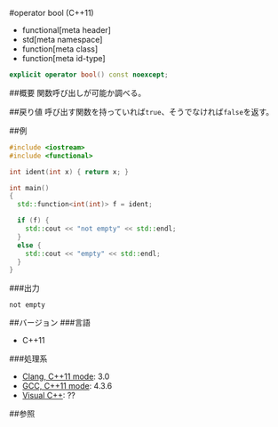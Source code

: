 #operator bool (C++11)
* functional[meta header]
* std[meta namespace]
* function[meta class]
* function[meta id-type]

```cpp
explicit operator bool() const noexcept;
```

##概要
関数呼び出しが可能か調べる。


##戻り値
呼び出す関数を持っていれば`true`、そうでなければ`false`を返す。


##例
```cpp
#include <iostream>
#include <functional>

int ident(int x) { return x; }

int main()
{
  std::function<int(int)> f = ident;

  if (f) {
    std::cout << "not empty" << std::endl;
  }
  else {
    std::cout << "empty" << std::endl;
  }
}
```

###出力
```
not empty
```


##バージョン
###言語
- C++11


###処理系
- [Clang, C++11 mode](/implementation.md#clang): 3.0
- [GCC, C++11 mode](/implementation.md#gcc): 4.3.6
- [Visual C++](/implementation.md#visual_cpp): ??


##参照

